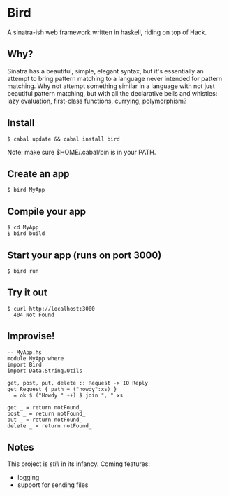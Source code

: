 # Bird

A sinatra-ish web framework written in haskell, riding on top of Hack. 

## Why?

Sinatra has a beautiful, simple, elegant syntax, but it's essentially an attempt to bring pattern matching to a language never intended for 
pattern matching. Why not attempt something similar in a language with not just beautiful pattern matching, but with all the declarative 
bells and whistles: lazy evaluation, first-class functions, currying, polymorphism?

## Install

    $ cabal update && cabal install bird

Note: make sure $HOME/.cabal/bin is in your PATH.

## Create an app

    $ bird MyApp 

## Compile your app

    $ cd MyApp
    $ bird build

## Start your app (runs on port 3000)

    $ bird run

## Try it out
    
    $ curl http://localhost:3000
      404 Not Found

## Improvise!
    
    -- MyApp.hs
    module MyApp where
    import Bird
    import Data.String.Utils

    get, post, put, delete :: Request -> IO Reply
    get Request { path = ("howdy":xs) } 
      = ok $ ("Howdy " ++) $ join ", " xs

    get _ = return notFound_
    post _ = return notFound_
    put _ = return notFound_
    delete _ = return notFound_

## Notes

This project is *still* in its infancy. Coming features:

* logging
* support for sending files
